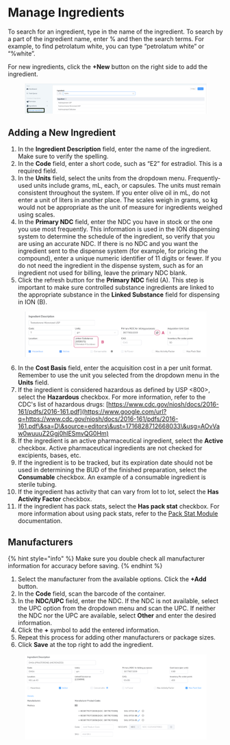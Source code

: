 # Manage Ingredients

To search for an ingredient, type in the name of the ingredient. To search by a part of the ingredient name, enter % and then the search terms. For example, to find petrolatum white, you can type “petrolatum white” or “%white”.

For new ingredients, click the **+New** button on the right side to add the ingredient.

<figure><img src="../.gitbook/assets/image (115).png" alt=""><figcaption></figcaption></figure>

## Adding a New Ingredient

1. In the **Ingredient Description** field, enter the name of the ingredient. Make sure to verify the spelling.
2. In the **Code** field, enter a short code, such as “E2” for estradiol. This is a required field.
3. In the **Units** field, select the units from the dropdown menu. Frequently-used units include grams, mL, each, or capsules. The units must remain consistent throughout the system. If you enter olive oil in mL, do not enter a unit of liters in another place. The scales weigh in grams, so kg would not be appropriate as the unit of measure for ingredients weighed using scales.
4. In the **Primary NDC** field, enter the NDC you have in stock or the one you use most frequently. This information is used in the ION dispensing system to determine the schedule of the ingredient, so verify that you are using an accurate NDC. If there is no NDC and you want the ingredient sent to the dispense system (for example, for pricing the compound), enter a unique numeric identifier of 11 digits or fewer. If you do not need the ingredient in the dispense system, such as for an ingredient not used for billing, leave the primary NDC blank.
5. Click the refresh button for the **Primary NDC** field (A). This step is important to make sure controlled substance ingredients are linked to the appropriate substance in the **Linked Substance** field for dispensing in ION (B).&#x20;

<figure><img src="../.gitbook/assets/Refreshing NDC for linked substance.png" alt=""><figcaption></figcaption></figure>

6. In the **Cost Basis** field, enter the acquisition cost in a per unit format. Remember to use the unit you selected from the dropdown menu in the **Units** field.
7. If the ingredient is considered hazardous as defined by USP <800>, select the **Hazardous** checkbox. For more information, refer to the CDC's list of hazardous drugs: [https://www.cdc.gov/niosh/docs/2016-161/pdfs/2016-161.pdf](https://www.google.com/url?q=https://www.cdc.gov/niosh/docs/2016-161/pdfs/2016-161.pdf\&sa=D\&source=editors\&ust=1716828712668033\&usg=AOvVaw0wuuuZ2Ggj0hlESmvQG0Hm)
8. If the ingredient is an active pharmaceutical ingredient, select the **Active** checkbox. Active pharmaceutical ingredients are not checked for excipients, bases, etc.
9. If the ingredient is to be tracked, but its expiration date should not be used in determining the BUD of the finished preparation, select the **Consumable** checkbox. An example of a consumable ingredient is sterile tubing.
10. If the ingredient has activity that can vary from lot to lot, select the **Has Activity Factor** checkbox.
11. If the ingredient has pack stats, select the **Has pack stat** checkbox. For more information about using pack stats, refer to the [Pack Stat Module](pack-stat-module/) documentation.

## Manufacturers

{% hint style="info" %}
Make sure you double check all manufacturer information for accuracy before saving.&#x20;
{% endhint %}

1. Select the manufacturer from the available options. Click the **+Add** button.
2. In the **Code** field, scan the barcode of the container.
3. In the **NDC/UPC** field, enter the NDC. If the NDC is not available, select the UPC option from the dropdown menu and scan the UPC. If neither the NDC nor the UPC are available, select **Other** and enter the desired information. &#x20;
4. Click the **+** symbol to add the entered information.
5. Repeat this process for adding other manufacturers or package sizes.&#x20;
6. Click **Save** at the top right to add the ingredient.

<figure><img src="../.gitbook/assets/image (116).png" alt=""><figcaption></figcaption></figure>

